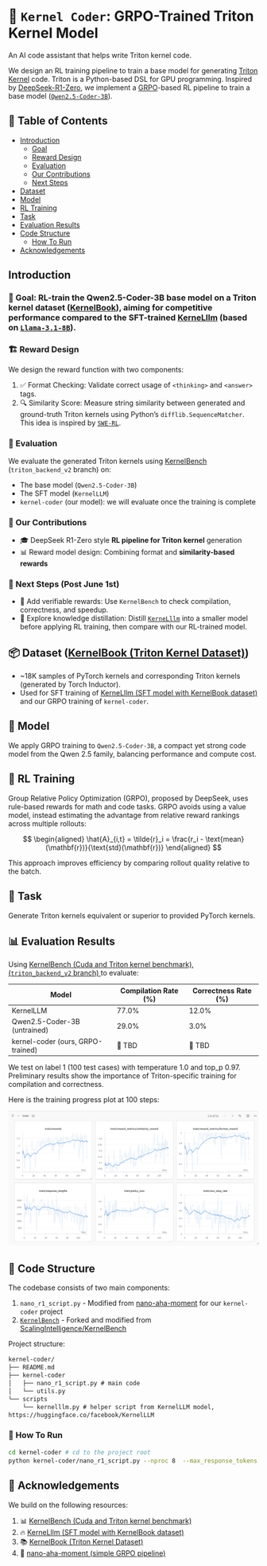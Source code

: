 # 🚀 `Kernel Coder`: GRPO-Trained Triton Kernel Model

An AI code assistant that helps write Triton kernel code.

We design an RL training pipeline to train a base model for generating [Triton Kernel](https://openai.com/index/triton/) code. Triton is a Python-based DSL for GPU programming. Inspired by [DeepSeek-R1-Zero](https://arxiv.org/abs/2501.12948), we implement a [GRPO](https://arxiv.org/abs/2402.03300)-based RL pipeline to train a base model ([`Qwen2.5-Coder-3B`](https://huggingface.co/Qwen/Qwen2.5-Coder-3B)).

## 📑 Table of Contents

- [Introduction](#Introduction)
	- [Goal](#-goal)
	- [Reward Design](#️-reward-design)
	- [Evaluation](#-evaluation)
	- [Our Contributions](#-our-contributions)
	- [Next Steps](#-next-steps-post-june-1st)
- [Dataset](#-dataset)
- [Model](#-model)
- [RL Training](#-rl-training)
- [Task](#task)
- [Evaluation Results](#evaluation-results)
- [Code Structure](#code-structure)
	- [How To Run](#-how-to-run)
- [Acknowledgements](#acknowledgements)

## Introduction

### 🎯 Goal: RL-train the Qwen2.5-Coder-3B base model on a Triton kernel dataset ([KernelBook](https://huggingface.co/datasets/GPUMODE/KernelBook)), aiming for competitive performance compared to the SFT-trained [KerneLllm](https://huggingface.co/facebook/KernelLLM) (based on [`Llama-3.1-8B`](https://huggingface.co/meta-llama/Llama-3.1-8B)).

### 🏗️ Reward Design

We design the reward function with two components:

1. ✅ Format Checking: Validate correct usage of `<thinking>` and `<answer>` tags.
2.	🔍 Similarity Score: Measure string similarity between generated and ground-truth Triton kernels using Python’s `difflib.SequenceMatcher`. This idea is inspired by [`SWE-RL`](https://arxiv.org/abs/2502.18449).

### 🧪 Evaluation

We evaluate the generated Triton kernels using [KernelBench](https://github.com/ScalingIntelligence/KernelBench.git) (`triton_backend_v2` branch) on:

- The base model (`Qwen2.5-Coder-3B`)
- The SFT model (`KernelLLM`)
- `kernel-coder` (our model): we will evaluate once the training is complete

### 🌟 Our Contributions

-  🎓 DeepSeek R1-Zero style **RL pipeline for Triton kernel** generation
-  📊 Reward model design: Combining format and **similarity-based rewards**


### 🔭 Next Steps (Post June 1st)

-	🧪 Add verifiable rewards: Use `KernelBench` to check compilation, correctness, and speedup.
-	🔄 Explore knowledge distillation: Distill [`KerneLllm`](https://huggingface.co/facebook/KernelLLM) into a smaller model before applying RL training, then compare with our RL-trained model.


## 📦 Dataset ([KernelBook (Triton Kernel Dataset)](https://huggingface.co/datasets/GPUMODE/KernelBook))

- ~18K samples of PyTorch kernels and corresponding Triton kernels (generated by Torch Inductor).
- Used for SFT training of [KerneLllm (SFT model with KernelBook dataset)](https://huggingface.co/facebook/KernelLLM) and our GRPO training of `kernel-coder`.


## 🧠 Model

We apply GRPO training to `Qwen2.5-Coder-3B`, a compact yet strong code model from the Qwen 2.5 family, balancing performance and compute cost.


## 🔄 RL Training

Group Relative Policy Optimization (GRPO), proposed by DeepSeek, uses rule-based rewards for math and code tasks. GRPO avoids using a value model, instead estimating the advantage from relative reward rankings across multiple rollouts:

$$
\begin{aligned}
\hat{A}_{i,t} = \tilde{r}_i = \frac{r_i - \text{mean}(\mathbf{r})}{\text{std}(\mathbf{r})}
\end{aligned}
$$

This approach improves efficiency by comparing rollout quality relative to the batch.


## 🧪 Task

Generate Triton kernels equivalent or superior to provided PyTorch kernels.


## 📊 Evaluation Results

Using [KernelBench (Cuda and Triton kernel benchmark), (`triton_backend_v2` branch) ](https://github.com/ScalingIntelligence/KernelBench.git) to evaluate:

| Model | Compilation Rate (%) | Correctness Rate (%) |
|-------|---------------------|---------------------|
| KernelLLM | 77.0% | 12.0% |
| Qwen2.5-Coder-3B (untrained) | 29.0% | 3.0% |
| kernel-coder (ours, GRPO-trained) | 🚧 TBD | 🚧 TBD |

We test on label 1 (100 test cases) with temperature 1.0 and top_p 0.97. Preliminary results show the importance of Triton-specific training for compilation and correctness.

Here is the training progress plot at 100 steps:

![kernel-coder_1](assets/kernel-coder_1.png)

## 📂 Code Structure

The codebase consists of two main components:
1. `nano_r1_script.py` - Modified from [nano-aha-moment](https://github.com/McGill-NLP/nano-aha-moment/blob/f6384878831796fc29f560016e3cd570d264b823/nano_r1_script.py) for our `kernel-coder` project
2. [`KernelBench`](https://github.com/insop/KernelBench) - Forked and modified from [ScalingIntelligence/KernelBench](https://github.com/ScalingIntelligence/KernelBench)

Project structure:

```
kernel-coder/
├── README.md
├── kernel-coder
│   ├── nano_r1_script.py # main code
│   └── utils.py
└── scripts
    └── kernelllm.py # helper script from KernelLLM model, https://huggingface.co/facebook/KernelLLM
```

### 🏃 How To Run

```bash
cd kernel-coder # cd to the project root
python kernel-coder/nano_r1_script.py --nproc 8  --max_response_tokens 2048

```


## 🙏 Acknowledgements

We build on the following resources:

1. 📊 [KernelBench (Cuda and Triton kernel benchmark)](https://github.com/ScalingIntelligence/KernelBench.git)
2. 🔥 [KerneLllm (SFT model with KernelBook dataset)](https://huggingface.co/facebook/KernelLLM)
3. 📚 [KernelBook (Triton Kernel Dataset)](https://huggingface.co/datasets/GPUMODE/KernelBook)
4. 🧪 [nano-aha-moment (simple GRPO pipeline)](https://github.com/McGill-NLP/nano-aha-moment)
